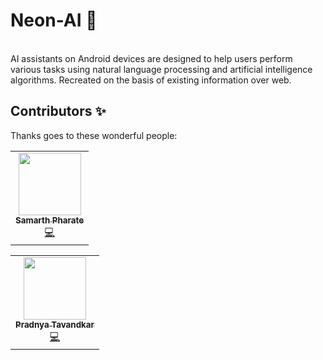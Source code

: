 # Neon-AI 🤖
<br>
AI assistants on Android devices are designed to help users perform various tasks using natural language processing and artificial intelligence algorithms.
Recreated on the basis of existing information over web.

## Contributors ✨

Thanks goes to these wonderful people:

<!-- ALL-CONTRIBUTORS-LIST:START - Do not remove or modify this section -->
<!-- prettier-ignore-start -->
<!-- markdownlint-disable -->
<table>
  <tr>
    <td align="center"><a href="https://github.com/samarthpharate"><img src="https://avatars.githubusercontent.com/samarthpharate?v=4" width="100px;" alt=""/><br /><sub><b>Samarth Pharate</b></sub></a><br /><a href="#code-samarthpharate" title="Code">💻</a></td>
  </tr>
</table>
<table>
  <tr>
    <td align="center"><a href="https://github.com/pradnyatavandkar25"><img src="https://avatars.githubusercontent.com/pradnyatavandkar25?v=4" width="100px;" alt=""/><br /><sub><b>Pradnya Tavandkar</b></sub></a><br /><a href="#code-pradnyatavandkar25" title="Code">💻</a></td>
  </tr>
</table>
<!-- markdownlint-enable -->
<!-- prettier-ignore-end -->
<!-- ALL-CONTRIBUTORS-LIST:END -->